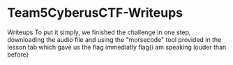 # Team5CyberusCTF-Writeups
Writeups
To put it simply,
we finished the challenge in one step,
downloading the audio file and using the "morsecode" tool provided in the lesson tab
which gave us the flag immediatly
flag{i am speaking louder than before}
